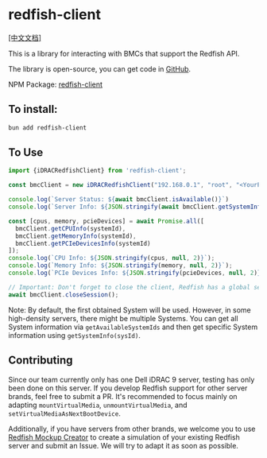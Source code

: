 # redfish-client
[\[中文文档\]](./README.cn.md)

This is a library for interacting with BMCs that support the Redfish API.

The library is open-source, you can get code in [GitHub](https://github.com/EM-GeekLab/redfish-client-ts).

NPM Package: [redfish-client](https://www.npmjs.com/package/redfish-client)

## To install:

```bash
bun add redfish-client
```

## To Use

```typescript
import {iDRACRedfishClient} from 'redfish-client';

const bmcClient = new iDRACRedfishClient("192.168.0.1", "root", "<YourPassword>")

console.log(`Server Status: ${await bmcClient.isAvailable()}`)
console.log(`Server Info: ${JSON.stringify(await bmcClient.getSystemInfo(), null, 2)}`)

const [cpus, memory, pcieDevices] = await Promise.all([
  bmcClient.getCPUInfo(systemId),
  bmcClient.getMemoryInfo(systemId),
  bmcClient.getPCIeDevicesInfo(systemId)
]);
console.log(`CPU Info: ${JSON.stringify(cpus, null, 2)}`);
console.log(`Memory Info: ${JSON.stringify(memory, null, 2)}`);
console.log(`PCIe Devices Info: ${JSON.stringify(pcieDevices, null, 2)}`);

// Important: Don't forget to close the client, Redfish has a global session limit, so you need to exit promptly
await bmcClient.closeSession();
```

Note: By default, the first obtained System will be used. However, in some high-density servers, there might be multiple Systems. You can get all System information via `getAvailableSystemIds` and then get specific System information using `getSystemInfo(sysId)`.

## Contributing

Since our team currently only has one Dell iDRAC 9 server, testing has only been done on this server. If you develop Redfish support for other server brands, feel free to submit a PR. It's recommended to focus mainly on adapting `mountVirtualMedia`, `unmountVirtualMedia`, and `setVirtualMediaAsNextBootDevice`.

Additionally, if you have servers from other brands, we welcome you to use [Redfish Mockup Creator](https://github.com/DMTF/Redfish-Mockup-Creator) to create a simulation of your existing Redfish server and submit an Issue. We will try to adapt it as soon as possible.